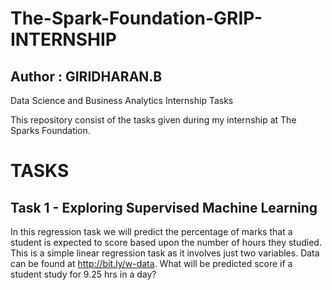 # The-Spark-Foundation-GRIP-INTERNSHIP

## Author : GIRIDHARAN.B

Data Science and Business Analytics Internship Tasks

This repository consist of the tasks given during my internship at The Sparks Foundation.


# TASKS


## Task 1 - Exploring Supervised Machine Learning

In this regression task we will predict the percentage of marks that a student is expected to score based upon the number of hours they studied.
This is a simple linear regression task as it involves just two variables. Data can be found at http://bit.ly/w-data.
What will be predicted score if a student study for 9.25 hrs in a day? 
